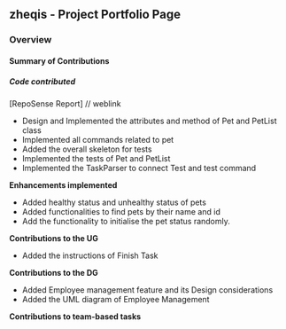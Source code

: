 ## zheqis - Project Portfolio Page

### Overview


#### Summary of Contributions

##### **Code contributed**

[RepoSense Report] // weblink

- Design and Implemented the attributes and method of Pet and PetList class
- Implemented all commands related to pet
- Added the overall skeleton for tests
- Implemented the tests of Pet and PetList
- Implemented the TaskParser to connect Test and test command

**Enhancements implemented**

- Added healthy status and unhealthy status of pets 
- Added functionalities to find pets by their name and id
- Add the functionality to initialise the pet status randomly.

**Contributions to the UG**

- Added the instructions of Finish Task

**Contributions to the DG**

- Added Employee management feature and its Design considerations
- Added the UML diagram of Employee Management

**Contributions to team-based tasks**
